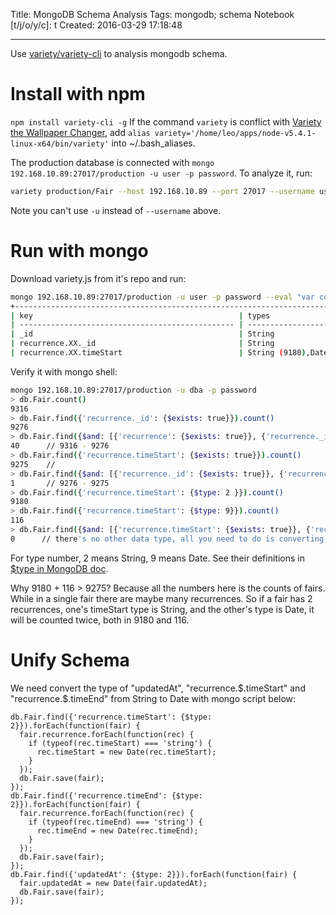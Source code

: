 Title: MongoDB Schema Analysis
Tags: mongodb; schema
Notebook [t/j/o/y/c]: t
Created: 2016-03-29 17:18:48

------

Use [variety/variety-cli](https://github.com/variety/variety-cli) to 
analysis mongodb schema.

# Install with npm

`npm install variety-cli -g`
If the command `variety` is conflict with
[Variety the Wallpaper Changer](http://peterlevi.com/variety/),
add `alias variety='/home/leo/apps/node-v5.4.1-linux-x64/bin/variety'`
into ~/.bash_aliases.

The production database is connected with
`mongo 192.168.10.89:27017/production -u user -p password`.
To analyze it, run:

```bash
variety production/Fair --host 192.168.10.89 --port 27017 --username user --password password
```

Note you can't use `-u` instead of `--username` above.

# Run with mongo

Download variety.js from it's repo and run:

```bash
mongo 192.168.10.89:27017/production -u user -p password --eval "var collection = 'Fair'" variety.js
+------------------------------------------------------------------------------------------------------------------------------+
| key                                              | types                              | occurrences | percents               |
| ------------------------------------------------ | ---------------------------------- | ----------- | ---------------------- |
| _id                                              | String                             |        9316 | 100.000000000000000000 |
| recurrence.XX._id                                | String                             |        9276 |  99.570631172176902624 |
| recurrence.XX.timeStart                          | String (9180),Date (116)           |        9275 |  99.559896951481320571 |
```

Verify it with mongo shell:

```bash
mongo 192.168.10.89:27017/production -u dba -p password
> db.Fair.count()
9316
> db.Fair.find({'recurrence._id': {$exists: true}}).count()
9276
> db.Fair.find({$and: [{'recurrence': {$exists: true}}, {'recurrence._id': {$exists: false}}]}).count()
40      // 9316 - 9276
> db.Fair.find({'recurrence.timeStart': {$exists: true}}).count()
9275    // 
> db.Fair.find({$and: [{'recurrence._id': {$exists: true}}, {'recurrence.timeStart': {$exists: false}}]}).count()
1       // 9276 - 9275
> db.Fair.find({'recurrence.timeStart': {$type: 2 }}).count()
9180
> db.Fair.find({'recurrence.timeStart': {$type: 9}}).count()
116
> db.Fair.find({$and: [{'recurrence.timeStart': {$exists: true}}, {'recurrence.timeStart': {$not: {$type: 2}}}, {'recurrence.timeStart': {$not: {$type: 9}}}]}).count()
0      // there's no other data type, all you need to do is converting String to Date
```
For type number, 2 means String, 9 means Date.
See their definitions in [$type in MongoDB doc](https://docs.mongodb.org/manual/reference/operator/query/type/).

Why 9180 + 116 > 9275? Because all the numbers here is the counts of fairs.
While in a single fair there are maybe many recurrences.
So if a fair has 2 recurrences, one's timeStart type is String,
and the other's type is Date,
it will be counted twice, both in 9180 and 116.

# Unify Schema

We need convert the type of "updatedAt", "recurrence.$.timeStart"
and "recurrence.$.timeEnd" from String to Date with mongo script below:

```
db.Fair.find({'recurrence.timeStart': {$type: 2}}).forEach(function(fair) {   
  fair.recurrence.forEach(function(rec) { 
    if (typeof(rec.timeStart) === 'string') {
      rec.timeStart = new Date(rec.timeStart);
    }
  });
  db.Fair.save(fair);
});
db.Fair.find({'recurrence.timeEnd': {$type: 2}}).forEach(function(fair) {   
  fair.recurrence.forEach(function(rec) {
    if (typeof(rec.timeEnd) === 'string') {
      rec.timeEnd = new Date(rec.timeEnd);
    }
  });
  db.Fair.save(fair);
});
db.Fair.find({'updatedAt': {$type: 2}}).forEach(function(fair) {
  fair.updatedAt = new Date(fair.updatedAt);
  db.Fair.save(fair);
});
```
